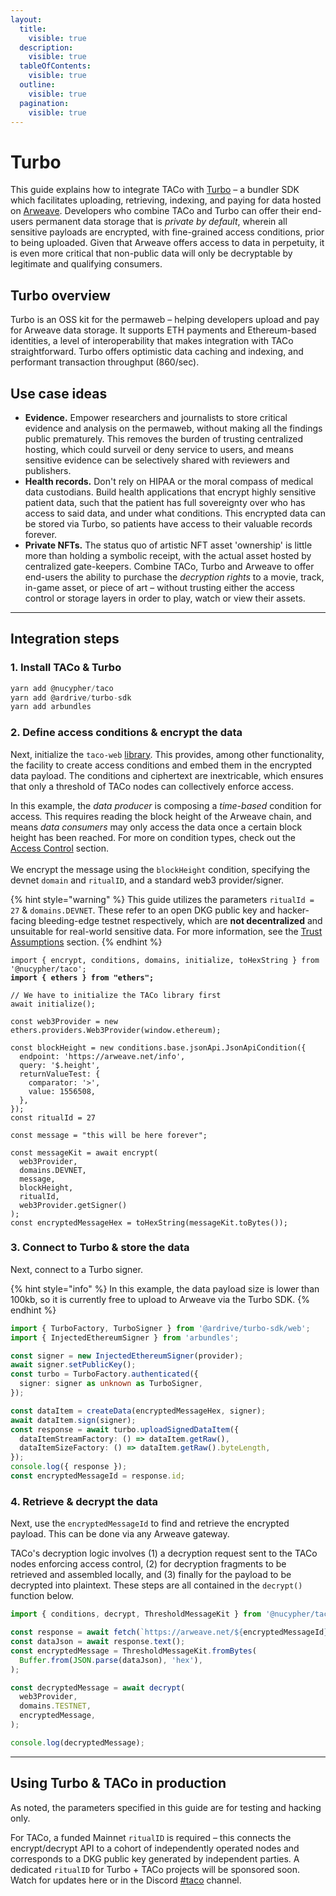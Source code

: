 ```yaml
---
layout:
  title:
    visible: true
  description:
    visible: true
  tableOfContents:
    visible: true
  outline:
    visible: true
  pagination:
    visible: true
---
```


# Turbo

This guide explains how to integrate TACo with [Turbo](https://docs.ardrive.io/docs/turbo/what-is-turbo.html) – a bundler SDK which facilitates uploading, retrieving, indexing, and paying for data hosted on [Arweave](https://search.brave.com/search?q=arweave+docs\&source=desktop). Developers who combine TACo and Turbo can offer their end-users permanent data storage that is _private by default_, wherein all sensitive payloads are encrypted, with fine-grained access conditions, prior to being uploaded. Given that Arweave offers access to data in perpetuity, it is even more critical that non-public data will only be decryptable by legitimate and qualifying consumers.&#x20;

## Turbo overview

Turbo is an OSS kit for the permaweb – helping developers upload and pay for Arweave data storage. It supports ETH payments and Ethereum-based identities, a level of interoperability that makes integration with TACo straightforward. Turbo offers optimistic data caching and indexing, and performant transaction throughput (860/sec).&#x20;

## Use case ideas

* **Evidence.** Empower researchers and journalists to store critical evidence and analysis on the permaweb, without making all the findings public prematurely. This removes the burden of trusting centralized hosting, which could surveil or deny service to users, and means sensitive evidence can be selectively shared with reviewers and publishers.&#x20;
* **Health records.** Don't rely on HIPAA or the moral compass of medical data custodians. Build health applications that encrypt highly sensitive patient data, such that the patient has full sovereignty over who has access to said data, and under what conditions. This encrypted data can be stored via Turbo, so patients have access to their valuable records forever.&#x20;
* **Private NFTs.** The status quo of artistic NFT asset 'ownership' is little more than holding a symbolic receipt, with the actual asset hosted by centralized gate-keepers. Combine TACo, Turbo and Arweave to offer end-users the ability to purchase the _decryption rights_ to a movie, track, in-game asset, or piece of art – without trusting either the access control or storage layers in order to play, watch or view their assets.&#x20;

***

## Integration steps&#x20;

### 1. Install TACo & Turbo&#x20;

```typescript
yarn add @nucypher/taco
yarn add @ardrive/turbo-sdk
yarn add arbundles
```

### 2. Define access conditions & encrypt the data&#x20;

Next, initialize the `taco-web` [library](https://github.com/nucypher/taco-web). This provides, among other functionality, the facility to create access conditions and embed them in the encrypted data payload. The conditions and ciphertext are inextricable, which ensures that only a threshold of TACo nodes can collectively enforce access.&#x20;

In this example, the _data_ _producer_ is composing a _time-based_ condition for acces&#x73;_._ This requires reading the block height of the Arweave chain, and means _data consumers_ may only access the data once a certain block height has been reached. For more on condition types, check out the [Access Control](../references/conditions/) section.\
\
We encrypt the message using the `blockHeight` condition, specifying the devnet `domain` and `ritualID`, and a standard web3 provider/signer.&#x20;

{% hint style="warning" %}
This guide utilizes the parameters `ritualId = 27` & `domains.DEVNET`. These refer to an open DKG public key and hacker-facing bleeding-edge testnet respectively, which  are **not decentralized** and unsuitable for real-world sensitive data. For more information, see the [Trust Assumptions](../../for-product-leads/trust-assumptions/) section.&#x20;
{% endhint %}

<pre class="language-typescript"><code class="lang-typescript">import { encrypt, conditions, domains, initialize, toHexString } from '@nucypher/taco';
<strong>import { ethers } from "ethers";
</strong>
// We have to initialize the TACo library first
await initialize();

const web3Provider = new ethers.providers.Web3Provider(window.ethereum);

const blockHeight = new conditions.base.jsonApi.JsonApiCondition({
  endpoint: 'https://arweave.net/info',
  query: '$.height',
  returnValueTest: {
    comparator: '>',
    value: 1556508,
  },
});
const ritualId = 27

const message = "this will be here forever";

const messageKit = await encrypt(
  web3Provider,
  domains.DEVNET,
  message,
  blockHeight,
  ritualId,
  web3Provider.getSigner() 
);
const encryptedMessageHex = toHexString(messageKit.toBytes());
</code></pre>

### 3. Connect to Turbo & store the data&#x20;

&#x20;Next, connect to a Turbo signer.&#x20;

{% hint style="info" %}
In this example, the data payload size is lower than 100kb, so it is currently free to upload to Arweave via the Turbo SDK.&#x20;
{% endhint %}

```typescript
import { TurboFactory, TurboSigner } from '@ardrive/turbo-sdk/web';
import { InjectedEthereumSigner } from 'arbundles';

const signer = new InjectedEthereumSigner(provider);
await signer.setPublicKey();
const turbo = TurboFactory.authenticated({
  signer: signer as unknown as TurboSigner,
});

const dataItem = createData(encryptedMessageHex, signer);
await dataItem.sign(signer);
const response = await turbo.uploadSignedDataItem({
  dataItemStreamFactory: () => dataItem.getRaw(),
  dataItemSizeFactory: () => dataItem.getRaw().byteLength,
});
console.log({ response });
const encryptedMessageId = response.id;
```

### 4. Retrieve & decrypt the data

Next, use the `encryptedMessageId` to find and retrieve the encrypted payload. This can be done via any Arweave gateway.

TACo's decryption logic involves (1) a decryption request sent to the TACo nodes enforcing access control, (2) for decryption fragments to be retrieved and assembled locally, and (3) finally for the payload to be decrypted into plaintext. These steps are all contained in the `decrypt()` function below.&#x20;

```typescript
import { conditions, decrypt, ThresholdMessageKit } from '@nucypher/taco';

const response = await fetch(`https://arweave.net/${encryptedMessageId}`);
const dataJson = await response.text();
const encryptedMessage = ThresholdMessageKit.fromBytes(
  Buffer.from(JSON.parse(dataJson), 'hex'),
);

const decryptedMessage = await decrypt(
  web3Provider,
  domains.TESTNET,
  encryptedMessage,
);

console.log(decryptedMessage);
```

***

## Using Turbo & TACo in production&#x20;

As noted, the parameters specified in this guide are for testing and hacking only.

For TACo, a funded Mainnet `ritualID` is required – this connects the encrypt/decrypt API to a cohort of independently operated nodes and corresponds to a DKG public key generated by independent parties. A dedicated `ritualID` for Turbo + TACo projects will be sponsored soon. Watch for updates here or in the Discord [#taco](https://discord.com/channels/866378471868727316/870383642751430666) channel.&#x20;
